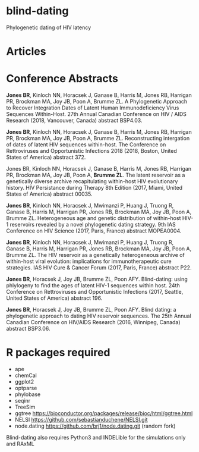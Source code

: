 blind-dating
===========================================================================================================================
Phylogenetic dating of HIV latency

# Articles

# Conference Abstracts
**Jones BR**, Kinloch NN, Horacsek J, Ganase B, Harris M, Jones RB, Harrigan PR, Brockman MA, Joy JB, Poon A, Brumme ZL. A Phylogenetic Approach to Recover Integration Dates of Latent Human Immunodeficiency Virus Sequences Within-Host. 27th Annual Canadian Conference on HIV / AIDS Research (2018, Vancouver, Canada) abstract BSP4.03.

**Jones BR**, Kinloch NN, Horacsek J, Ganase B, Harris M, Jones RB, Harrigan PR, Brockman MA, Joy JB, Poon A, Brumme ZL. Reconstructing intergation of dates of latent HIV sequences within-host. The Conference on Rettroviruses and Opportunistic Infections 2018 (2018, Boston, United States of America) abstract 372.

Jones BR, Kinloch NN, Horacsek J, Ganase B, Harris M, Jones RB, Harrigan PR, Brockman MA, Joy JB, Poon A, **Brumme ZL**. The latent reservoir as a genetically diverse archive recapitulating within-host HIV evolutionary history. HIV Persistance during Therapy 8th Edition (2017, Miami, United States of America) abstract 00035.

**Jones BR**, Kinloch NN, Horacsek J, Mwimanzi P, Huang J, Truong R, Ganase B, Harris M, Harrigan PR, Jones RB, Brockman MA, Joy JB, Poon A, Brumme ZL. Heterogeneous age and genetic distribution of within-host HIV-1 reservoirs revealed by a novel phylogenetic dating strategy. 9th IAS Conference on HIV Science (2017, Paris, France) abstract MOPEA0004.

**Jones BR**, Kinloch NN, Horacsek J, Mwimanzi P, Huang J, Truong R, Ganase B, Harris M, Harrigan PR, Jones RB, Brockman MA, Joy JB, Poon A, Brumme ZL. The HIV reservoir as a genetically heterogeneous archive of within-host viral evolution: implications for immunotherapeutic cure strategies. IAS HIV Cure & Cancer Forum (2017, Paris, France) abstract P22.

**Jones BR**, Horacsek J, Joy JB, Brumme ZL, Poon AFY. Blind-dating: using phlylogeny to find the ages of latent HIV-1 sequences within host. 24th Conference on Rettroviruses and Opportunistic Infections (2017, Seattle, United States of America) abstract 196.

**Jones BR**, Horacsek J, Joy JB, Brumme ZL, Poon AFY. Blind dating: a phylogenetic approach to dating HIV reservoir sequences. The 25th Annual Canadian Conference on HIV/AIDS Research (2016, Winnipeg, Canada) abstract BSP3.06.

# R packages required

* ape
* chemCal
* ggplot2
* optparse
* phylobase
* seqinr
* TreeSim
* ggtree https://bioconductor.org/packages/release/bioc/html/ggtree.html
* NELSI https://github.com/sebastianduchene/NELSI.git
* node.dating https://github.com/brj1/node.dating.git (random fork)

Blind-dating also requires Python3 and INDELible for the simulations only and RAxML
